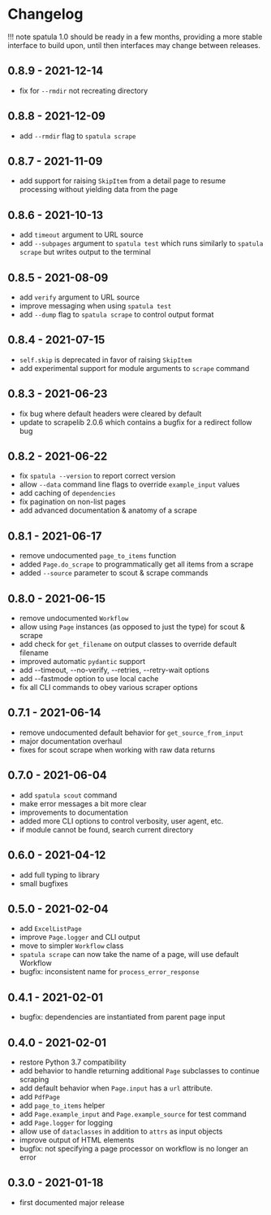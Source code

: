 # Changelog

!!! note
    spatula 1.0 should be ready in a few months, providing a more stable interface to build upon, until then interfaces may change between releases.

## 0.8.9 - 2021-12-14

* fix for `--rmdir` not recreating directory

## 0.8.8 - 2021-12-09

* add `--rmdir` flag to `spatula scrape`

## 0.8.7 - 2021-11-09

* add support for raising `SkipItem` from a detail page to resume processing
  without yielding data from the page

## 0.8.6 - 2021-10-13

- add `timeout` argument to URL source
- add `--subpages` argument to `spatula test` which runs
  similarly to `spatula scrape` but writes output to the terminal

## 0.8.5 - 2021-08-09

- add `verify` argument to URL source
- improve messaging when using `spatula test`
- add `--dump` flag to `spatula scrape` to control output format

## 0.8.4 - 2021-07-15

- `self.skip` is deprecated in favor of raising `SkipItem`
- add experimental support for module arguments to `scrape` command

## 0.8.3 - 2021-06-23

- fix bug where default headers were cleared by default
- update to scrapelib 2.0.6 which contains a bugfix for a redirect follow bug

## 0.8.2 - 2021-06-22

- fix `spatula --version` to report correct version
- allow `--data` command line flags to override `example_input` values
- add caching of `dependencies`
- fix pagination on non-list pages
- add advanced documentation & anatomy of a scrape

## 0.8.1 - 2021-06-17

- remove undocumented `page_to_items` function
- added `Page.do_scrape` to programmatically get all items from a scrape
- added `--source` parameter to scout & scrape commands

## 0.8.0 - 2021-06-15

- remove undocumented `Workflow`
- allow using `Page` instances (as opposed to just the type) for scout & scrape
- add check for `get_filename` on output classes to override default filename
- improved automatic `pydantic` support
- add --timeout, --no-verify, --retries, --retry-wait options
- add --fastmode option to use local cache
- fix all CLI commands to obey various scraper options

## 0.7.1 - 2021-06-14

- remove undocumented default behavior for `get_source_from_input`
- major documentation overhaul
- fixes for scout scrape when working with raw data returns

## 0.7.0 - 2021-06-04

-   add `spatula scout` command
-   make error messages a bit more clear
-   improvements to documentation
-   added more CLI options to control verbosity, user agent, etc.
-   if module cannot be found, search current directory

## 0.6.0 - 2021-04-12

-   add full typing to library
-   small bugfixes

## 0.5.0 - 2021-02-04

-   add `ExcelListPage`
-   improve `Page.logger` and CLI output
-   move to simpler `Workflow` class
-   `spatula scrape` can now take the name of a page, will use default
    Workflow
-   bugfix: inconsistent name for `process_error_response`

## 0.4.1 - 2021-02-01

-   bugfix: dependencies are instantiated from parent page input

## 0.4.0 - 2021-02-01

-   restore Python 3.7 compatibility
-   add behavior to handle returning additional `Page` subclasses to
    continue scraping
-   add default behavior when `Page.input` has a `url` attribute.
-   add `PdfPage`
-   add `page_to_items` helper
-   add `Page.example_input` and `Page.example_source` for test command
-   add `Page.logger` for logging
-   allow use of `dataclasses` in addition to `attrs` as input objects
-   improve output of HTML elements
-   bugfix: not specifying a page processor on workflow is no longer an
    error

## 0.3.0 - 2021-01-18

-   first documented major release
